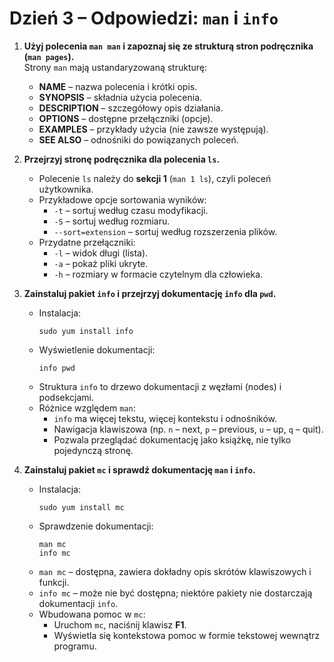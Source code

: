 # Dzień 3 – Odpowiedzi: `man` i `info`

1. **Użyj polecenia `man man` i zapoznaj się ze strukturą stron podręcznika (`man pages`).**  
   Strony `man` mają ustandaryzowaną strukturę:  
   - **NAME** – nazwa polecenia i krótki opis.  
   - **SYNOPSIS** – składnia użycia polecenia.  
   - **DESCRIPTION** – szczegółowy opis działania.  
   - **OPTIONS** – dostępne przełączniki (opcje).  
   - **EXAMPLES** – przykłady użycia (nie zawsze występują).  
   - **SEE ALSO** – odnośniki do powiązanych poleceń.

2. **Przejrzyj stronę podręcznika dla polecenia `ls`.**  
   - Polecenie `ls` należy do **sekcji 1** (`man 1 ls`), czyli poleceń użytkownika.  
   - Przykładowe opcje sortowania wyników:  
     - `-t` – sortuj według czasu modyfikacji.  
     - `-S` – sortuj według rozmiaru.  
     - `--sort=extension` – sortuj według rozszerzenia plików.  
   - Przydatne przełączniki:  
     - `-l` – widok długi (lista).  
     - `-a` – pokaż pliki ukryte.  
     - `-h` – rozmiary w formacie czytelnym dla człowieka.

3. **Zainstaluj pakiet `info` i przejrzyj dokumentację `info` dla `pwd`.**  
   - Instalacja:  
     ```
     sudo yum install info
     ```  
   - Wyświetlenie dokumentacji:  
     ```
     info pwd
     ```  
   - Struktura `info` to drzewo dokumentacji z węzłami (nodes) i podsekcjami.  
   - Różnice względem `man`:  
     - `info` ma więcej tekstu, więcej kontekstu i odnośników.  
     - Nawigacja klawiszowa (np. `n` – next, `p` – previous, `u` – up, `q` – quit).  
     - Pozwala przeglądać dokumentację jako książkę, nie tylko pojedynczą stronę.

4. **Zainstaluj pakiet `mc` i sprawdź dokumentację `man` i `info`.**  
   - Instalacja:  
     ```
     sudo yum install mc
     ```  
   - Sprawdzenie dokumentacji:  
     ```
     man mc
     info mc
     ```  
   - `man mc` – dostępna, zawiera dokładny opis skrótów klawiszowych i funkcji.  
   - `info mc` – może nie być dostępna; niektóre pakiety nie dostarczają dokumentacji `info`.  
   - Wbudowana pomoc w `mc`:  
     - Uruchom `mc`, naciśnij klawisz **F1**.  
     - Wyświetla się kontekstowa pomoc w formie tekstowej wewnątrz programu.


